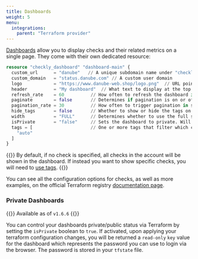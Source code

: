 ```yaml
---
title: Dashboards
weight: 5
menu:
  integrations:
    parent: "Terraform provider"
---
```


[Dashboards](/docs/dashboards/) allow you to display checks and their related metrics on a single page. They come with their own dedicated resource:

```terraform
resource "checkly_dashboard" "dashboard-main" {
  custom_url      = "danube"   // A unique subdomain name under "checklyhq.com"
  custom_domain   = "status.danube.com" // A custom user domain
  logo            = "https://www.danube-web.shop/logo.png"  // URL pointing to an image/logo for the page
  header          = "My dashboard"  // What text to display at the top of your dashboard
  refresh_rate    = 60          // How often to refresh the dashboard in seconds
  paginate        = false       // Determines if pagination is on or off
  pagination_rate = 30          // How often to trigger pagination in seconds
  hide_tags       = false       // Whether to show or hide the tags on the dashboard
  width           = "FULL"      // Determines whether to use the full screen or focus in the center
  isPrivate       = "false"     // Sets the dashboard to private. Will return a `key` to be used as password
  tags = [                      // One or more tags that filter which checks to display on the dashboard
    "auto"    
  ]
}
```

{{<info>}}
By default, if no check is specified, all checks in the account will be shown in the dashboard. If instead you want to show specific checks, you will need to [use tags](/docs/dashboards/#adding-checks-to-your-dashboard).
{{</info>}}

You can see all the configuration options for checks, as well as more examples, on the official Terraform registry [documentation page](https://registry.terraform.io/providers/checkly/checkly/latest/docs/resources/dashboard).

### Private Dashboards

{{<info>}}
Available as of `v1.6.6`
{{</info>}}

You can control your dashboards private/public status via Terraform by setting the `isPrivate` boolean to `true`. If activated, upon applying your terraform configuration changes, you will be returned a `read-only` `key` value for the dashboard which represents the password you can use to login via the browser. The password is stored in your `tfstate` file. 
